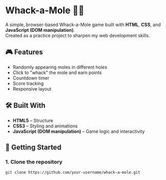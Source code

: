 # Whack-a-Mole 🎯🐹

A simple, browser-based Whack-a-Mole game built with **HTML**, **CSS**, and **JavaScript (DOM manipulation)**.  
Created as a practice project to sharpen my web development skills.

## 🎮 Features

- Randomly appearing moles in different holes
- Click to "whack" the mole and earn points
- Countdown timer
- Score tracking
- Responsive layout

## 🛠️ Built With

- **HTML5** – Structure
- **CSS3** – Styling and animations
- **JavaScript (DOM manipulation)** – Game logic and interactivity

## 🚀 Getting Started

### 1. Clone the repository

```bash
git clone https://github.com/your-username/whack-a-mole.git
```
